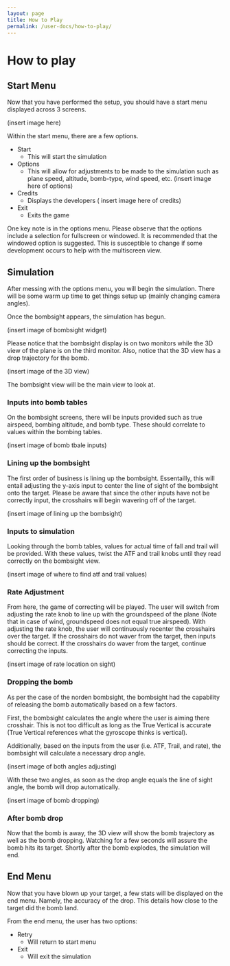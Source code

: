 ```yaml
---
layout: page
title: How to Play
permalink: /user-docs/how-to-play/
---
```


# How to play

## Start Menu

Now that you have performed the setup, you should have a start menu displayed across 3 screens. 

(insert image here)

Within the start menu, there are a few options. 

- Start
    - This will start the simulation
- Options
    - This will allow for adjustments to be made to the simulation such as plane speed, altitude, bomb-type, wind speed, etc.
    (insert image here of options)
- Credits
    - Displays the developers
    ( insert image here of credits)
- Exit
    - Exits the game

One key note is in the options menu. Please observe that the options include a selection for fullscreen or windowed. It is recommended that the windowed option is suggested. This is susceptible to change if some development occurs to help with the multiscreen view.

## Simulation

After messing with the options menu, you will begin the simulation. There will be some warm up time to get things setup up (mainly changing camera angles).

Once the bombsight appears, the simulation has begun. 

(insert image of bombsight widget)

Please notice that the bombsight display is on two monitors while the 3D view of the plane is on the third monitor. Also, notice that the 3D view has a drop trajectory for the bomb. 

(insert image of the 3D view)

The bombsight view will be the main view to look at.

### Inputs into bomb tables

On the bombsight screens, there will be inputs provided such as true airspeed, bombing altitude, and bomb type. These should correlate to values within the bombing tables. 

(insert image of bomb tbale inputs)

### Lining up the bombsight

The first order of business is lining up the bombsight. Essentailly, this will entail adjusting the y-axis input to center the line of sight of the bombsight onto the target. Please be aware that since the other inputs have not be correctly input, the crosshairs will begin wavering off of the target.

(insert image of lining up the bombsight)

### Inputs to simulation

Looking through the bomb tables, values for actual time of fall and trail will be provided. With these values, twist the ATF and trail knobs until they read correctly on the bombsight view. 

(insert image of where to find atf and trail values)

### Rate Adjustment

From here, the game of correcting will be played. The user will switch from adjusting the rate knob to line up with the groundspeed of the plane (Note that in case of wind, groundspeed does not equal true airspeed). With adjusting the rate knob, the user will continuously recenter the crosshairs over the target. If the crosshairs do not waver from the target, then inputs should be correct. If the crosshairs do waver from the target, continue correcting the inputs.

(insert image of rate location on sight)

### Dropping the bomb

As per the case of the norden bombsight, the bombsight had the capability of releasing the bomb automatically based on a few factors.

First, the bombsight calculates the angle where the user is aiming there crosshair. This is not too difficult as long as the True Vertical is accurate (True Vertical references what the gyroscope thinks is vertical).

Additionally, based on the inputs from the user (i.e. ATF, Trail, and rate), the bombsight will calculate a necessary drop angle. 

(insert image of both angles adjusting)

With these two angles, as soon as the drop angle equals the line of sight angle, the bomb will drop automatically.

(insert image of bomb dropping)

### After bomb drop

Now that the bomb is away, the 3D view will show the bomb trajectory as well as the bomb dropping. Watching for a few seconds will assure the bomb hits its target. Shortly after the bomb explodes, the simulation will end.

## End Menu

Now that you have blown up your target, a few stats will be displayed on the end menu. Namely, the accuracy of the drop. This details how close to the target did the bomb land. 

From the end menu, the user has two options:

- Retry
    - Will return to start menu
- Exit
    - Will exit the simulation

